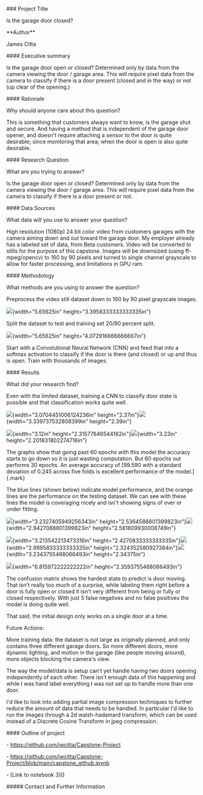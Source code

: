 \### Project Title

Is the garage door closed?

\*\*Author\*\*

James Citta

\#### Executive summary

Is the garage door open or closed? Determined only by data from the
camera viewing the door / garage area. This will require pixel data from
the camera to classify if there is a door present (closed and in the
way) or not (up clear of the opening.)

\#### Rationale

Why should anyone care about this question?

This is something that customers always want to know, is the garage shut
and secure. And having a method that is independent of the garage door
opener, and doesn\'t require attaching a sensor to the door is quite
desirable; since monitoring that area; when the door is open is also
quite desirable.

\#### Research Question

What are you trying to answer?

Is the garage door open or closed? Determined only by data from the
camera viewing the door / garage area. This will require pixel data from
the camera to classify if there is a door present or not.

\#### Data Sources

What data will you use to answer your question?

High resolution (1080p) 24 bit color video from customers garages with
the camera aiming down and out toward the garage door. My employer
already has a labeled set of data, from Beta customers. Video will be
converted to stills for the purpose of this capstone. Images will be
downsized (using ff-mpeg/opencv) to 160 by 90 pixels and turned to
single channel grayscale to allow for faster processing, and limitations
in GPU ram.

\#### Methodology

What methods are you using to answer the question?

Preprocess the video still dataset down to 160 by 90 pixel grayscale
images.

![](./images/media/image2.png){width="5.65625in"
height="3.3958333333333335in"}

Split the dataset to test and training set 20/80 percent split.

![](./images/media/image9.png){width="5.65625in"
height="4.072916666666667in"}

Start with a Convolutional Neural Network (CNN) and feed that into a
softmax activation to classify if the door is there (and closed) or up
and thus is open. Train with thousands of images.

\#### Results

What did your research find?

Even with the limited dataset, training a CNN to classify door state is
possible and that classification works quite well.

![](./images/media/image8.png){width="3.0704451006124236in"
height="2.37in"}![](./images/media/image11.png){width="3.339737532808399in"
height="2.39in"}

![](./images/media/image5.png){width="3.12in"
height="2.31577646544182in"}![](./images/media/image10.png){width="3.23in"
height="2.201831802274716in"}

The graphs show that going past 60 epochs with this model the accuracy
starts to go down so it is just wasting computation. But 60 epochs out
performs 30 epochs. An average accuracy of [99.590 with a standard
deviation of 0.245 across five folds is excellent performance of the
model.]{.mark}

The blue lines (shown below) indicate model performance, and the orange
lines are the performance on the testing dataset. We can see with these
lines the model is coveraging nicely and isn't showing signs of over or
under fitting.

![](./images/media/image1.png){width="3.2327405949256343in"
height="2.5364588801399823in"}![](./images/media/image6.png){width="2.9427088801399823in"
height="2.581809930008749in"}

![](./images/media/image4.png){width="3.213542213473316in"
height="2.4270833333333335in"}![](./images/media/image1.png){width="2.9895833333333335in"
height="2.324352580927384in"}![](./images/media/image7.png){width="3.2343755468066493in"
height="2.34375in"}

![](./images/media/image12.png){width="6.815972222222222in"
height="2.3593755468066493in"}

The confusion matrix shows the hardest state to predict is door moving.
That isn\'t really too much of a surprise, while labeling them right
before a door is fully open or closed it isn't very different from being
or fully or closed respectively. With just 5 false negatives and no
false positives the model is doing quite well.

That said, the initial design only works on a single door at a time.

Future Actions:

More training data: the dataset is not large as originally planned, and
only contains three different garage doors. So more different doors,
more dynamic lighting, and motion in the garage (like people moving
around), more objects blocking the camera\'s view.

The way the model/data is setup can't yet handle having two doors
opening independently of each other. There isn't enough data of this
happening and while I was hand label everything I was not set up to
handle more than one door.

I'd like to look into adding partial image compression techniques to
further reduce the amount of data that needs to be handled. In
particular I'd like to run the images through a 2d walsh-hadamard
transform, which can be used instead of a Discrete Cosine Transform in
jpeg compression.

\#### Outline of project

\- https://github.com/jwcitta/Capstone-Project

\-
https://github.com/jwcitta/Capstone-Project/blob/main/capstone_github.ipynb

\- \[Link to notebook 3\]()

\##### Contact and Further Information
